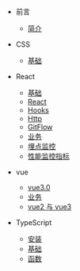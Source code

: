 - 前言
  - [简介](zh-cn/README.md)
- CSS
  - [基础](zh-cn/css/css.md)
- React

  - [基础](zh-cn/React/base.md)
  - [React](zh-cn/React/React.md)
  - [Hooks](zh-cn/React/hooks.md)
  - [Http](zh-cn/Https/Http.md)
  - [GitFlow](zh-cn/React/GitFlow.md)
  - [业务](zh-cn/React/Service.md)
  - [埋点监控](zh-cn/React/AOGO.md)
  - [性能监控指标](zh-cn/React/optimize.md)

- vue

  - [vue3.0](zh-cn/Vue/func.md)
  - [业务](zh-cn/Vue/Service.md)
  - [vue2 与 vue3](zh-cn/Vue/base.md)

- TypeScript
  - [安装](zh-cn/TypeScript/install.md)
  - [基础](zh-cn/TypeScript/base.md)
  - [函数](zh-cn/TypeScript/func.md)
